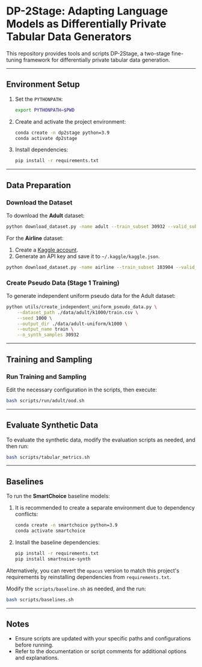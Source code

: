 # **DP-2Stage: Adapting Language Models as Differentially Private Tabular Data Generators**

This repository provides tools and scripts DP-2Stage, a two-stage fine-tuning framework for differentially private tabular data generation.

---

## **Environment Setup**

1. Set the `PYTHONPATH`:
   ```bash
   export PYTHONPATH=$PWD
   ```

2. Create and activate the project environment:
   ```bash
   conda create -n dp2stage python=3.9
   conda activate dp2stage
   ```

3. Install dependencies:
   ```bash
   pip install -r requirements.txt
   ```

---

## **Data Preparation**

### Download the Dataset
To download the **Adult** dataset:
```bash
python download_dataset.py -name adult --train_subset 30932 --valid_subset 1000 --split_by_seed --seed 1000 --use_full_dataset
```

For the **Airline** dataset:
1. Create a [Kaggle account](https://www.kaggle.com/).
2. Generate an API key and save it to `~/.kaggle/kaggle.json`.
```bash
python download_dataset.py -name airline --train_subset 103904 --valid_subset 1000 --split_by_seed --seed 1000 --use_full_dataset
```

### Create Pseudo Data (Stage 1 Training)
To generate independent uniform pseudo data for the Adult dataset:
```bash
python utils/create_independent_uniform_pseudo_data.py \
    --dataset_path ./data/adult/k1000/train.csv \
    --seed 1000 \
    --output_dir ./data/adult-uniform/k1000 \
    --output_name train \
    --n_synth_samples 30932
```

---

## **Training and Sampling**

### Run Training and Sampling
Edit the necessary configuration in the scripts, then execute:
```bash
bash scripts/run/adult/ood.sh
```

---

## **Evaluate Synthetic Data**

To evaluate the synthetic data, modify the evaluation scripts as needed, and then run:
```bash
bash scripts/tabular_metrics.sh
```

---

## **Baselines**

To run the **SmartChoice** baseline models:
1. It is recommended to create a separate environment due to dependency conflicts:
   ```bash
   conda create -n smartchoice python=3.9
   conda activate smartchoice
   ```

2. Install the baseline dependencies:
   ```bash
   pip install -r requirements.txt
   pip install smartnoise-synth
   ```

Alternatively, you can revert the `opacus` version to match this project's requirements by reinstalling dependencies from `requirements.txt`.

Modify the `scripts/baseline.sh` as needed, and the run:
```bash
bash scripts/baselines.sh
```
---

## **Notes**

- Ensure scripts are updated with your specific paths and configurations before running.
- Refer to the documentation or script comments for additional options and explanations.